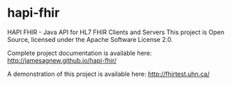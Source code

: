 hapi-fhir
=========

HAPI FHIR - Java API for HL7 FHIR Clients and Servers
This project is Open Source, licensed under the Apache
Software License 2.0.

Complete project documentation is available here:
http://jamesagnew.github.io/hapi-fhir/

A demonstration of this project is available here:
http://fhirtest.uhn.ca/

